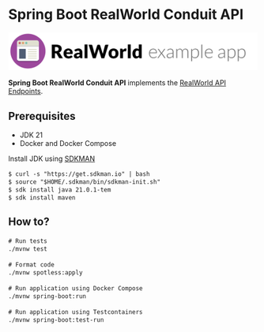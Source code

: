 # Spring Boot RealWorld Conduit API

![Spring Boot RealWorld Conduit API](logo.png)

**Spring Boot RealWorld Conduit API** implements the [RealWorld API Endpoints](https://realworld-docs.netlify.app/docs/specs/backend-specs/endpoints).

## Prerequisites
* JDK 21
* Docker and Docker Compose

Install JDK using [SDKMAN](https://sdkman.io/)

```shell
$ curl -s "https://get.sdkman.io" | bash
$ source "$HOME/.sdkman/bin/sdkman-init.sh"
$ sdk install java 21.0.1-tem
$ sdk install maven
```

## How to?

```shell
# Run tests
./mvnw test

# Format code
./mvnw spotless:apply

# Run application using Docker Compose
./mvnw spring-boot:run

# Run application using Testcontainers
./mvnw spring-boot:test-run
```
